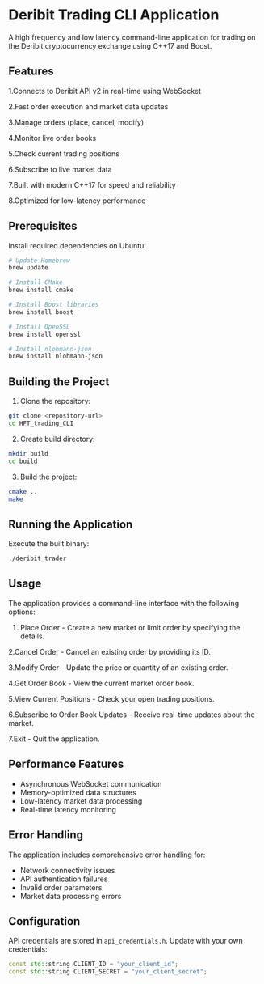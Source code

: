 # Deribit Trading CLI Application

A high frequency and low latency command-line application for trading on the Deribit cryptocurrency exchange using C++17 and Boost.
## Features

1.Connects to Deribit API v2 in real-time using WebSocket

2.Fast order execution and market data updates

3.Manage orders (place, cancel, modify)

4.Monitor live order books

5.Check current trading positions

6.Subscribe to live market data

7.Built with modern C++17 for speed and reliability

8.Optimized for low-latency performance

## Prerequisites

Install required dependencies on Ubuntu:

```bash
# Update Homebrew
brew update

# Install CMake
brew install cmake

# Install Boost libraries
brew install boost

# Install OpenSSL
brew install openssl

# Install nlohmann-json
brew install nlohmann-json
```

## Building the Project

1. Clone the repository:
```bash
git clone <repository-url>
cd HFT_trading_CLI
```

2. Create build directory:
```bash
mkdir build
cd build
```

3. Build the project:
```bash
cmake ..
make
```

## Running the Application

Execute the built binary:
```bash
./deribit_trader
```

## Usage

The application provides a command-line interface with the following options:

1. Place Order - Create a new market or limit order by specifying the details.

2.Cancel Order - Cancel an existing order by providing its ID.

3.Modify Order - Update the price or quantity of an existing order.

4.Get Order Book - View the current market order book.

5.View Current Positions - Check your open trading positions.

6.Subscribe to Order Book Updates - Receive real-time updates about the market.

7.Exit - Quit the application.

## Performance Features

- Asynchronous WebSocket communication
- Memory-optimized data structures
- Low-latency market data processing
- Real-time latency monitoring

## Error Handling

The application includes comprehensive error handling for:
- Network connectivity issues
- API authentication failures
- Invalid order parameters
- Market data processing errors

## Configuration

API credentials are stored in `api_credentials.h`. Update with your own credentials:
```cpp
const std::string CLIENT_ID = "your_client_id";
const std::string CLIENT_SECRET = "your_client_secret";
```
